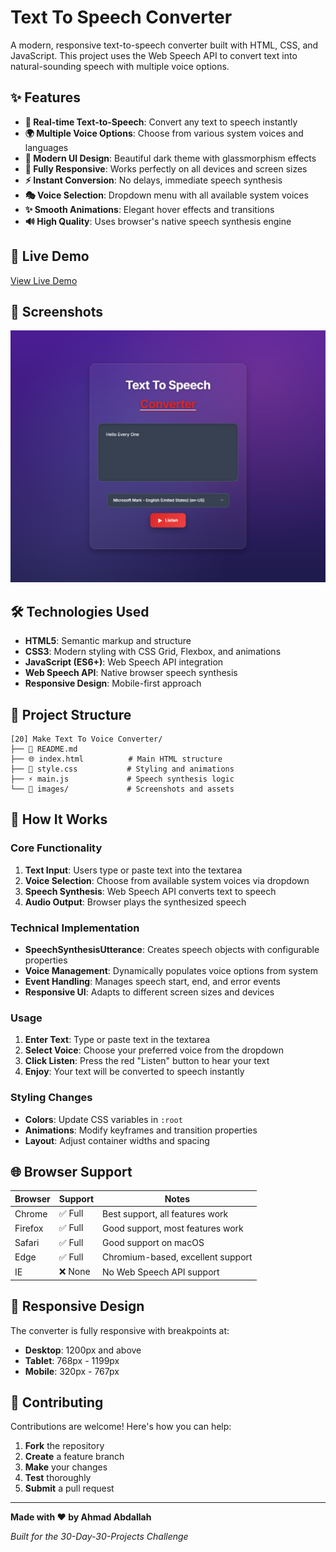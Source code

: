 # Text To Speech Converter

A modern, responsive text-to-speech converter built with HTML, CSS, and JavaScript. This project uses the Web Speech API to convert text into natural-sounding speech with multiple voice options.

## ✨ Features

- **🎤 Real-time Text-to-Speech**: Convert any text to speech instantly
- **🌍 Multiple Voice Options**: Choose from various system voices and languages
- **🎨 Modern UI Design**: Beautiful dark theme with glassmorphism effects
- **📱 Fully Responsive**: Works perfectly on all devices and screen sizes
- **⚡ Instant Conversion**: No delays, immediate speech synthesis
- **🎭 Voice Selection**: Dropdown menu with all available system voices
- **✨ Smooth Animations**: Elegant hover effects and transitions
- **🔊 High Quality**: Uses browser's native speech synthesis engine

## 🚀 Live Demo

[View Live Demo]()

## 📸 Screenshots

![Text to Speech Converter](images/text-to-speech.png)

## 🛠️ Technologies Used

- **HTML5**: Semantic markup and structure
- **CSS3**: Modern styling with CSS Grid, Flexbox, and animations
- **JavaScript (ES6+)**: Web Speech API integration
- **Web Speech API**: Native browser speech synthesis
- **Responsive Design**: Mobile-first approach

## 📁 Project Structure

```
[20] Make Text To Voice Converter/
├── 📖 README.md
├── 🌐 index.html          # Main HTML structure
├── 🎨 style.css           # Styling and animations
├── ⚡ main.js             # Speech synthesis logic
└── 📁 images/             # Screenshots and assets
```

## 🎯 How It Works

### Core Functionality

1. **Text Input**: Users type or paste text into the textarea
2. **Voice Selection**: Choose from available system voices via dropdown
3. **Speech Synthesis**: Web Speech API converts text to speech
4. **Audio Output**: Browser plays the synthesized speech

### Technical Implementation

- **SpeechSynthesisUtterance**: Creates speech objects with configurable properties
- **Voice Management**: Dynamically populates voice options from system
- **Event Handling**: Manages speech start, end, and error events
- **Responsive UI**: Adapts to different screen sizes and devices

### Usage

1. **Enter Text**: Type or paste text in the textarea
2. **Select Voice**: Choose your preferred voice from the dropdown
3. **Click Listen**: Press the red "Listen" button to hear your text
4. **Enjoy**: Your text will be converted to speech instantly


### Styling Changes

- **Colors**: Update CSS variables in `:root`
- **Animations**: Modify keyframes and transition properties
- **Layout**: Adjust container widths and spacing

## 🌐 Browser Support

| Browser | Support | Notes                             |
| ------- | ------- | --------------------------------- |
| Chrome  | ✅ Full | Best support, all features work   |
| Firefox | ✅ Full | Good support, most features work  |
| Safari  | ✅ Full | Good support on macOS             |
| Edge    | ✅ Full | Chromium-based, excellent support |
| IE      | ❌ None | No Web Speech API support         |

## 📱 Responsive Design

The converter is fully responsive with breakpoints at:

- **Desktop**: 1200px and above
- **Tablet**: 768px - 1199px
- **Mobile**: 320px - 767px

## 🤝 Contributing

Contributions are welcome! Here's how you can help:

1. **Fork** the repository
2. **Create** a feature branch
3. **Make** your changes
4. **Test** thoroughly
5. **Submit** a pull request

---

**Made with ❤️ by Ahmad Abdallah**

_Built for the 30-Day-30-Projects Challenge_
